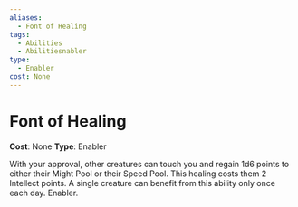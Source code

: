```yaml
---
aliases:
  - Font of Healing
tags:
  - Abilities
  - Abilitiesnabler
type:
  - Enabler
cost: None
---
```


# Font of Healing

**Cost**: None
**Type**: Enabler

With your approval, other creatures can touch you and regain 1d6 points to either their Might Pool or their Speed Pool. This healing costs them 2 Intellect points. A single creature can benefit from this ability only once each day. Enabler.
